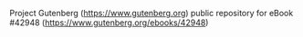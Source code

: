 Project Gutenberg (https://www.gutenberg.org) public repository for eBook #42948 (https://www.gutenberg.org/ebooks/42948)
